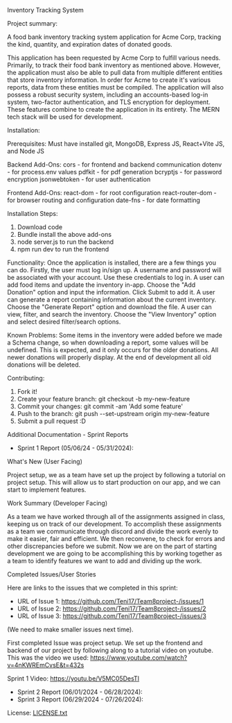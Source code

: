 Inventory Tracking System


Project summary:

A food bank inventory tracking system application for Acme Corp, tracking the kind, quantity, and expiration dates of donated goods.

This application has been requested by Acme Corp to fulfill various needs. Primarily, to track their food bank inventory as mentioned above. However, the application must also be able to pull data from multiple different entities that store inventory information. In order for Acme to create it's various reports, data from these entities must be compiled. The application will also possess a robust security system, including an accounts-based log-in system, two-factor authentication, and TLS encryption for deployment. These features combine to create the application in its entirety. The MERN tech stack will be used for development.


Installation:

Prerequisites:
Must have installed git, MongoDB, Express JS, React+Vite JS, and Node JS

Backend Add-Ons:
cors - for frontend and backend communication
dotenv - for process.env values
pdfkit - for pdf generation
bcryptjs - for password encryption
jsonwebtoken - for user authentication

Frontend Add-Ons:
react-dom - for root configuration
react-router-dom - for browser routing and configuration
date-fns - for date formatting

Installation Steps:
1. Download code
2. Bundle install the above add-ons
3. node server.js to run the backend
4. npm run dev to run the frontend


Functionality: 
Once the application is installed, there are a few things you can do.
Firstly, the user must log in/sign up. A username and password will be associated with your account. Use these credentials to log in.
A user can add food items and update the inventory in-app. Choose the "Add Donation" option and input the information. Click Submit to add it.
A user can generate a report containing information about the current inventory. Choose the "Generate Report" option and download the file.
A user can view, filter, and search the inventory. Choose the "View Inventory" option and select desired filter/search options.

Known Problems: 
Some items in the inventory were added before we made a Schema change, so when downloading a report, some values will be undefined.
This is expected, and it only occurs for the older donations. All newer donations will properly display.
At the end of development all old donations will be deleted.

Contributing:
1. Fork it!
2. Create your feature branch: git checkout -b my-new-feature
3. Commit your changes: git commit -am 'Add some feature'
4. Push to the branch: git push --set-upstream origin my-new-feature
5. Submit a pull request :D

Additional Documentation - Sprint Reports
- Sprint 1 Report (05/06/24 - 05/31/2024):

What's New (User Facing)

Project setup, we as a team have set up the project by following a tutorial on project setup. 
This will allow us to start production on our app, and we can start to implement features.

Work Summary (Developer Facing)

As a team we have worked through all of the assignments assigned in class, keeping us on track of our
development. To accomplish these assignments as a team we communicate through discord and divide the
work evenly to make it easier, fair and efficient. We then reconvene, to check for errors and other discrepancies
before we submit. Now we are on the part of starting development we are going to be accomplishing this
by working together as a team to identify features we want to add and dividing up the work.

Completed Issues/User Stories

Here are links to the issues that we completed in this sprint:

- URL of Issue 1:
https://github.com/Teni17/Team8project-/issues/1
- URL of Issue 2:
https://github.com/Teni17/Team8project-/issues/2
- URL of Issue 3:
https://github.com/Teni17/Team8project-/issues/3

(We need to make smaller issues next time).

First completed Issue was project setup. We set up the frontend and backend of our project by following along to a tutorial video on youtube.
This was the video we used: https://www.youtube.com/watch?v=4nKWREmCvsE&t=432s

Sprint 1 Video: https://youtu.be/V5MC05DesTI

- Sprint 2 Report (06/01/2024 - 06/28/2024):
- Sprint 3 Report (06/29/2024 - 07/26/2024):

License:
[LICENSE.txt](https://github.com/Teni17/Team8project-/files/15476089/LICENSE.txt)

